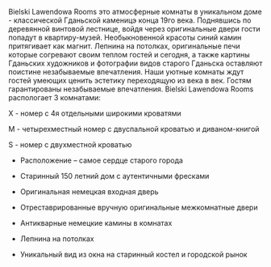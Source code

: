 Bielski Lawendowa Rooms это атмосферные комнаты в уникальном доме - классической Гданьской каменицэ конца 19го века.  Поднявшись по деревянной винтовой лестнице, войдя через оригинальные двери гости попадут в квартиру-музей. Необыкновенной красоты синий камин притягивает как магнит. Лепнина на потолках, оригинальные печи которые согревают своим теплом гостей и сегодня, а также картины Гданьских художников и фотографии видов старого Гданьска оставляют поистине незабываемые впечатления. Наши уютные комнаты ждут гостей умеющих ценить эстетику переходящую из века в век. Гостям гарантированы незабываемые впечатления.
Bielski Lawendowa Rooms распологает 3 комнатами:

X - номер с 4я отдельными широкими кроватями

M - четырехместный номер с двуспальной кроватью и диваном-книгой

S - номер с двухместной кроватью

- Расположение – самое сердце старого города

- Старинный 150 летний дом с аутентичными фресками

- Оригинальная немецкая входная дверь

- Отреставрированные вручную оригинальные межкомнатные двери

- Антикварные немецкие камины в комнатах

- Лепнина на потолках

- Уникальный вид из окна на старинный костел и городской рынок
